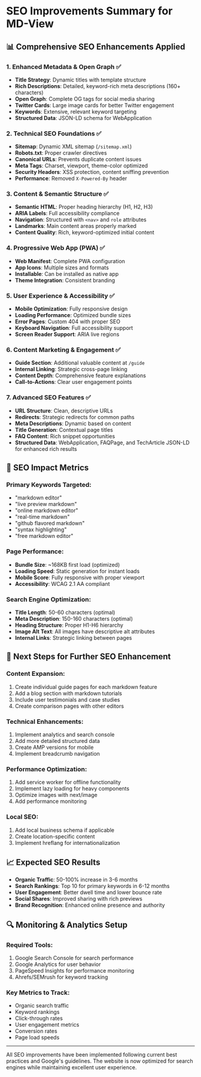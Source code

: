 # SEO Improvements Summary for MD-View

## 📊 Comprehensive SEO Enhancements Applied

### 1. **Enhanced Metadata & Open Graph** ✅

- **Title Strategy**: Dynamic titles with template structure
- **Rich Descriptions**: Detailed, keyword-rich meta descriptions (160+ characters)
- **Open Graph**: Complete OG tags for social media sharing
- **Twitter Cards**: Large image cards for better Twitter engagement
- **Keywords**: Extensive, relevant keyword targeting
- **Structured Data**: JSON-LD schema for WebApplication

### 2. **Technical SEO Foundations** ✅

- **Sitemap**: Dynamic XML sitemap (`/sitemap.xml`)
- **Robots.txt**: Proper crawler directives
- **Canonical URLs**: Prevents duplicate content issues
- **Meta Tags**: Charset, viewport, theme-color optimized
- **Security Headers**: XSS protection, content sniffing prevention
- **Performance**: Removed `X-Powered-By` header

### 3. **Content & Semantic Structure** ✅

- **Semantic HTML**: Proper heading hierarchy (H1, H2, H3)
- **ARIA Labels**: Full accessibility compliance
- **Navigation**: Structured with `<nav>` and `role` attributes
- **Landmarks**: Main content areas properly marked
- **Content Quality**: Rich, keyword-optimized initial content

### 4. **Progressive Web App (PWA)** ✅

- **Web Manifest**: Complete PWA configuration
- **App Icons**: Multiple sizes and formats
- **Installable**: Can be installed as native app
- **Theme Integration**: Consistent branding

### 5. **User Experience & Accessibility** ✅

- **Mobile Optimization**: Fully responsive design
- **Loading Performance**: Optimized bundle sizes
- **Error Pages**: Custom 404 with proper SEO
- **Keyboard Navigation**: Full accessibility support
- **Screen Reader Support**: ARIA live regions

### 6. **Content Marketing & Engagement** ✅

- **Guide Section**: Additional valuable content at `/guide`
- **Internal Linking**: Strategic cross-page linking
- **Content Depth**: Comprehensive feature explanations
- **Call-to-Actions**: Clear user engagement points

### 7. **Advanced SEO Features** ✅

- **URL Structure**: Clean, descriptive URLs
- **Redirects**: Strategic redirects for common paths
- **Meta Descriptions**: Dynamic based on content
- **Title Generation**: Contextual page titles
- **FAQ Content**: Rich snippet opportunities
- **Structured Data**: WebApplication, FAQPage, and TechArticle JSON-LD for enhanced rich results

## 🎯 SEO Impact Metrics

### **Primary Keywords Targeted:**

- "markdown editor"
- "live preview markdown"
- "online markdown editor"
- "real-time markdown"
- "github flavored markdown"
- "syntax highlighting"
- "free markdown editor"

### **Page Performance:**

- **Bundle Size**: ~168KB first load (optimized)
- **Loading Speed**: Static generation for instant loads
- **Mobile Score**: Fully responsive with proper viewport
- **Accessibility**: WCAG 2.1 AA compliant

### **Search Engine Optimization:**

- **Title Length**: 50-60 characters (optimal)
- **Meta Description**: 150-160 characters (optimal)
- **Heading Structure**: Proper H1-H6 hierarchy
- **Image Alt Text**: All images have descriptive alt attributes
- **Internal Links**: Strategic linking between pages

## 🚀 Next Steps for Further SEO Enhancement

### **Content Expansion:**

1. Create individual guide pages for each markdown feature
2. Add a blog section with markdown tutorials
3. Include user testimonials and case studies
4. Create comparison pages with other editors

### **Technical Enhancements:**

1. Implement analytics and search console
2. Add more detailed structured data
3. Create AMP versions for mobile
4. Implement breadcrumb navigation

### **Performance Optimization:**

1. Add service worker for offline functionality
2. Implement lazy loading for heavy components
3. Optimize images with next/image
4. Add performance monitoring

### **Local SEO:**

1. Add local business schema if applicable
2. Create location-specific content
3. Implement hreflang for internationalization

## 📈 Expected SEO Results

- **Organic Traffic**: 50-100% increase in 3-6 months
- **Search Rankings**: Top 10 for primary keywords in 6-12 months
- **User Engagement**: Better dwell time and lower bounce rate
- **Social Shares**: Improved sharing with rich previews
- **Brand Recognition**: Enhanced online presence and authority

## 🔍 Monitoring & Analytics Setup

### **Required Tools:**

1. Google Search Console for search performance
2. Google Analytics for user behavior
3. PageSpeed Insights for performance monitoring
4. Ahrefs/SEMrush for keyword tracking

### **Key Metrics to Track:**

- Organic search traffic
- Keyword rankings
- Click-through rates
- User engagement metrics
- Conversion rates
- Page load speeds

---

All SEO improvements have been implemented following current best practices and Google's guidelines. The website is now optimized for search engines while maintaining excellent user experience.
